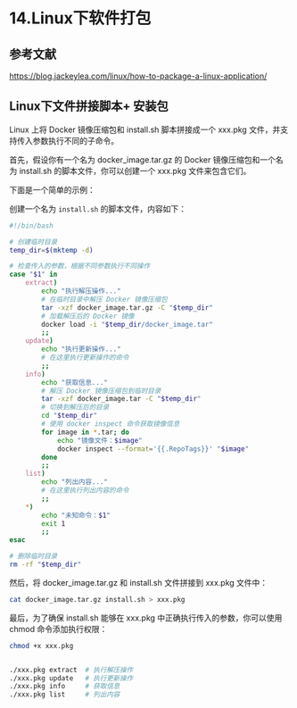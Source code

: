 # 14.Linux下软件打包



## 参考文献

https://blog.jackeylea.com/linux/how-to-package-a-linux-application/



## Linux下文件拼接脚本+ 安装包

Linux 上将 Docker 镜像压缩包和 install.sh 脚本拼接成一个 xxx.pkg 文件，并支持传入参数执行不同的子命令。


首先，假设你有一个名为 docker_image.tar.gz 的 Docker 镜像压缩包和一个名为 install.sh 的脚本文件，你可以创建一个 xxx.pkg 文件来包含它们。

下面是一个简单的示例：

创建一个名为 `install.sh` 的脚本文件，内容如下：

```sh
#!/bin/bash

# 创建临时目录
temp_dir=$(mktemp -d)

# 检查传入的参数，根据不同参数执行不同操作
case "$1" in
    extract)
        echo "执行解压操作..."
        # 在临时目录中解压 Docker 镜像压缩包
        tar -xzf docker_image.tar.gz -C "$temp_dir"
        # 加载解压后的 Docker 镜像
        docker load -i "$temp_dir/docker_image.tar"
        ;;
    update)
        echo "执行更新操作..."
        # 在这里执行更新操作的命令
        ;;
    info)
        echo "获取信息..."
        # 解压 Docker 镜像压缩包到临时目录
        tar -xzf docker_image.tar -C "$temp_dir"
        # 切换到解压后的目录
        cd "$temp_dir"
        # 使用 docker inspect 命令获取镜像信息
        for image in *.tar; do
            echo "镜像文件：$image"
            docker inspect --format='{{.RepoTags}}' "$image"
        done
        ;;
    list)
        echo "列出内容..."
        # 在这里执行列出内容的命令
        ;;
    *)
        echo "未知命令：$1"
        exit 1
        ;;
esac

# 删除临时目录
rm -rf "$temp_dir"
```


然后，将 docker_image.tar.gz 和 install.sh 文件拼接到 xxx.pkg 文件中：

```sh
cat docker_image.tar.gz install.sh > xxx.pkg
```


最后，为了确保 install.sh 能够在 xxx.pkg 中正确执行传入的参数，你可以使用 chmod 命令添加执行权限：

```sh
chmod +x xxx.pkg


./xxx.pkg extract  # 执行解压操作
./xxx.pkg update   # 执行更新操作
./xxx.pkg info     # 获取信息
./xxx.pkg list     # 列出内容
```
